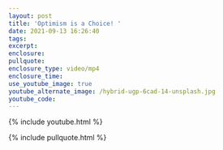 ```yaml
---
layout: post
title: 'Optimism is a Choice! '
date: 2021-09-13 16:26:40
tags:
excerpt:
enclosure:
pullquote:
enclosure_type: video/mp4
enclosure_time:
use_youtube_image: true
youtube_alternate_image: /hybrid-ugp-6cad-14-unsplash.jpg
youtube_code:
---
```

{% include youtube.html %}

{% include pullquote.html %}
